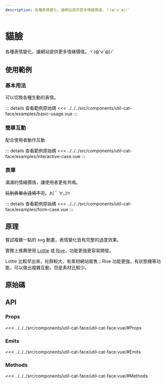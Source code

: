```yaml
---
description: 各種表情變化，讓網站提供更多情緒價值。ヾ(◍'౪`◍)ﾉﾞ
---
```


<script setup>
import SourceLinkList from '../../../src/components/source-link-list.vue'

import BasicUsage from '../../../src/components/util-cat-face/examples/basic-usage.vue'
import InteractiveCase from '../../../src/components/util-cat-face/examples/interactive-case.vue'
import FormCase from '../../../src/components/util-cat-face/examples/form-case.vue'
</script>

# 貓臉 <Badge type="info" text="util" />

各種表情變化，讓網站提供更多情緒價值。ヾ(◍'౪`◍)ﾉﾞ

## 使用範例

### 基本用法

可以切換各種生動的表情。

<basic-usage/>

::: details 查看範例原始碼
<<< ../../../src/components/util-cat-face/examples/basic-usage.vue
:::

### 簡單互動

配合使用者動作互動

<interactive-case/>

::: details 查看範例原始碼
<<< ../../../src/components/util-cat-face/examples/interactive-case.vue
:::

### 表單

滿滿的情緒價值，讓使用者更有共鳴。

~~玩到表單永遠填不完~~。ᕕ( ﾟ ∀。)ᕗ

<form-case/>

::: details 查看範例原始碼
<<< ../../../src/components/util-cat-face/examples/form-case.vue
:::

## 原理

嘗試複雜一點的 svg 動畫，表情變化皆有完整的過度效果。

實務上推薦使用 [Lottie](https://lottiefiles.com/) 或 [Rive](https://rive.app/)，功能更強更容易開發。

Lottie 比較早出來，社群較大，有素材網站販售；Rive 功能更強，有狀態機等功能，可以做出複雜互動，但是素材比較少。

## 原始碼

<source-link-list name="util-cat-face"/>

## API

### Props

<<< ../../../src/components/util-cat-face/util-cat-face.vue/#Props

### Emits

<<< ../../../src/components/util-cat-face/util-cat-face.vue/#Emits

### Methods

<<< ../../../src/components/util-cat-face/util-cat-face.vue/#Methods
